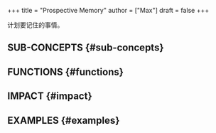 +++
title = "Prospective Memory"
author = ["Max"]
draft = false
+++

计划要记住的事情。


## SUB-CONCEPTS {#sub-concepts}


## FUNCTIONS {#functions}


## IMPACT {#impact}


## EXAMPLES {#examples}
